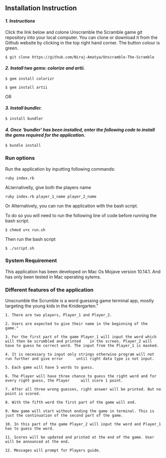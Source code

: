 ## **Installation Instruction**

#### ***1. Instructions***
Click the link below and colone Unscramble the Scramble game git repository into your local computer. You can  clone or download it from the Github website by clicking in the top right hand corner. The button colour is green.

```
$ git clone https://github.com/Niraj-Amatya/Unscramble-The-Scramble
```

#### ***2. Install two gems: colorize and artii.***

```
$ gem install colorizr
```
```
$ gem install artii
```

OR

#### ***3. Install bundler.***
```
$ install bundler
```
#### ***4. Once 'bundler' has been installed, enter the following code to install the gems required for the application.***
```
$ bundle install
```


### **Run options**
Run the application by inputting following commands:
```
ruby index.rb
```
ALternativelly, give both the players name
```
ruby index.rb player_1_name player_2_name
```

Or 
Alternatively, you can run the application with the bash script.

To do so you will need to run the following line of code before running the bash script.
```
$ chmod u+x run.sh
```
Then run the bash script
```
$ ./script.sh
```

### **System Requirement**
This application has been developed on Mac Os Mojave version 10.14.1. And has only been tested in Mac operating sytems.

### **Different features of the application**
Unscrumble the Scrumble is a word guessing game terminal app, mostly targeting the young kids in the Knidergarten."  

    1. There are two players, Player_1 and Player_2.

    2. Users are expected to give their name in the beginning of the game."

    3. For the first part of the game Player_1 will input the word which will then be scrumbled and printed    in the screen. Player_2 will have to guess he correct word. The input from the Player_1 is masked.

    4. It is necessary to input only strings otherwise program will not run further and give error      until right data type is not input.

    5. Each game will have 5 words to guess.

    6. The Player will have three chance to guess the right word and for every right guess, the Player     will score 1 point.

    7. After all three wrong guesses, right answer will be printed. But no point is scored.

    8. With the fifth word the first part of the game will end.

    9. New game will start without ending the game in terminal. This is just the continuation of the second part of the game.

    10. In this part of the game Player_2 will input the word and Player_1 has to guess the word.

    11. Scores will be updated and printed at the end of the game. User will be announced at the end.   

    12. Messages will prompt for Players guide.







